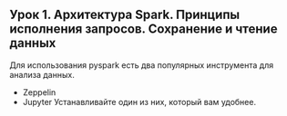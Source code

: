 ## Урок 1. Архитектура Spark. Принципы исполнения запросов. Сохранение и чтение данных

Для использования pyspark есть два популярных инструмента для анализа данных. 
* Zeppelin
* Jupyter
Устанавливайте один из них, который вам удобнее.
